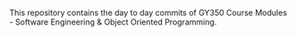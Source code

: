 This repository contains the day to day commits of GY350 Course Modules - Software Engineering & Object Oriented Programming.